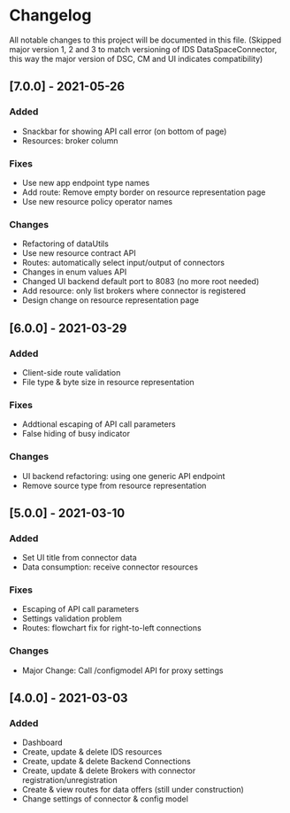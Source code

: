 # Changelog
All notable changes to this project will be documented in this file.
(Skipped major version 1, 2 and 3 to match versioning of IDS DataSpaceConnector, this way the major version of DSC, CM and UI indicates compatibility)

## [7.0.0] - 2021-05-26

### Added
- Snackbar for showing API call error (on bottom of page)
- Resources: broker column

### Fixes
- Use new app endpoint type names
- Add route: Remove empty border on resource representation page
- Use new resource policy operator names

### Changes
- Refactoring of dataUtils
- Use new resource contract API
- Routes: automatically select input/output of connectors
- Changes in enum values API
- Changed UI backend default port to 8083 (no more root needed)
- Add resource: only list brokers where connector is registered
- Design change on resource representation page

## [6.0.0] - 2021-03-29

### Added
- Client-side route validation
- File type & byte size in resource representation

### Fixes
- Addtional escaping of API call parameters
- False hiding of busy indicator

### Changes
- UI backend refactoring: using one generic API endpoint
- Remove source type from resource representation

## [5.0.0] - 2021-03-10

### Added
- Set UI title from connector data
- Data consumption: receive connector resources

### Fixes
- Escaping of API call parameters
- Settings validation problem
- Routes: flowchart fix for right-to-left connections

### Changes
- Major Change: Call /configmodel API for proxy settings

## [4.0.0] - 2021-03-03

### Added
- Dashboard
- Create, update & delete IDS resources
- Create, update & delete Backend Connections
- Create, update & delete Brokers with connector registration/unregistration
- Create & view routes for data offers (still under construction)
- Change settings of connector & config model

